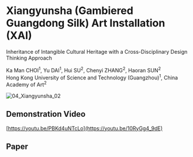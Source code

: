 # Xiangyunsha (Gambiered Guangdong Silk) Art Installation (XAI)
Inheritance of Intangible Cultural Heritage with a Cross-Disciplinary Design Thinking Approach

Ka Man CHOI<sup>1</sup>, Yu DAI<sup>1</sup>, Hui SU<sup>2</sup>, Chenyi ZHANG<sup>2</sup>, Haoran SUN<sup>2</sup><br>
Hong Kong University of Science and Technology (Guangzhou)<sup>1</sup>, China Academy of Art<sup>2</sup>

![04_Xiangyunsha_02](https://github.com/janetckm/XAI/assets/16043579/1c86edcf-b987-42d8-a17a-e21d3ffb1c20)


## Demonstration Video
[https://youtu.be/PBKd4uNTcLo](https://youtu.be/10RyGg4_9dE)

## Paper
